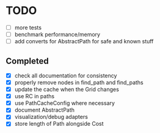 # TODO
- [ ] more tests
- [ ] benchmark performance/memory
- [ ] add converts for AbstractPath for safe and known stuff

## Completed
- [x] check all documentation for consistency
- [x] properly remove nodes in find_path and find_paths
- [x] update the cache when the Grid changes
- [x] use RC in paths
- [x] use PathCacheConfig where necessary
- [x] document AbstractPath
- [x] visualization/debug adapters
- [x] store length of Path alongside Cost
